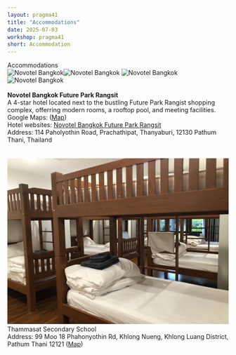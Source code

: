 ```yaml
---
layout: pragma41
title: "Accommodations"
date: 2025-07-03
workshop: pragma41
short: Accommodation
---
```


<div class="border41">Accommodations</div>
<img src="https://www.ahstatic.com/photos/b346_ho_00_p_2048x1536.jpg" alt="Novotel Bangkok" width="350"><img src="https://www.ahstatic.com/photos/b346_ho_06_p_2048x1536.jpg" alt="Novotel Bangkok" width="350">
<img src="https://www.ahstatic.com/photos/b346_ro_05_p_2048x1536.jpg" alt="Novotel Bangkok" width="350"><img src="https://www.ahstatic.com/photos/b346_sw_02_p_2048x1536.jpg" alt="Novotel Bangkok" width="350">
<br>
<br>
<b>Novotel Bangkok Future Park Rangsit</b><br>
A 4-star hotel located next to the bustling Future Park Rangist shopping complex, offerring modern rooms, a rooftop pool, and meeting facilities. <br>
Google Maps: (<a href="https://www.google.com/maps/place/Novotel+Bangkok+Future+Park+Rangsit/@13.9951729,100.612416,3218m/data=!3m1!1e3!4m9!3m8!1s0x30de1168e62e2101:0x9da7a57659ec3960!5m2!4m1!1i2!8m2!3d13.9950625!4d100.6167955!16s%2Fg%2F11rfmztqp9?entry=ttu&g_ep=EgoyMDI1MDgxMy4wIKXMDSoASAFQAw%3D%3D">Map</a>) <br>
Hotel websites: <a href="https://all.accor.com/hotel/B346/index.en.shtml?utm_term=mar&gclid=Cj0KCQjwzOvEBhDVARIsADHfJJTM8iwdH_KyBeccaZQfeikXXrIPYW9YVXI4mI0Ipz4yhlOgdVxcx8EaAsxPEALw_wcB&utm_campaign=ppc-nov-mar-goo-th-en-th-exa-sear-th&utm_medium=cpc&utm_content=th-en-TH-V4991&utm_source=google">Novotel Bangkok Future Park Rangsit</a> <br>
Address: 114 Paholyothin Road, Prachathipat, Thanyaburi, 12130 Pathum Thani, Thailand <br>
<br>
<br>
<img src="https://raw.githubusercontent.com/pragmagrid/pragmagrid.github.io/refs/heads/master/images/pragma41/TSS_accommodation.jpg" alt="TSS Accommodation" width="700"><br>
Thammasat Secondary School<br>
Address: 99 Moo 18 Phahonyothin Rd, Khlong Nueng, Khlong Luang District, Pathum Thani 12121 (<a href="https://www.google.com/maps/place/Thammasat+Secondary+School+(Building+A)/@14.0779348,100.5988773,100m/data=!3m1!1e3!4m6!3m5!1s0x30e27f002174bdb3:0xf217b53be48d0a8e!8m2!3d14.0778063!4d100.5986767!16s%2Fg%2F11w7n98sts?entry=ttu&g_ep=EgoyMDI1MDgxMy4wIKXMDSoASAFQAw%3D%3D">Map</a>)<br>
